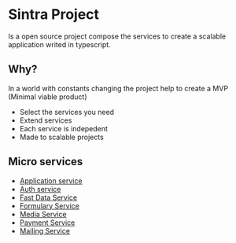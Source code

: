 # Sintra Project

Is a open source project compose the services to create a scalable application writed in typescript.

## Why?

In a world with constants changing the project help to create a MVP (Minimal viable product)

* Select the services you need
* Extend services 
* Each service is indepedent
* Made to scalable projects 

## 

## Micro services

* [Application service](https://github.com/julioacontreras/sintra-application)
* [Auth service](https://github.com/julioacontreras/auth-service)
* [Fast Data Service](https://github.com/julioacontreras/fastdata-service)
* [Formulary Service](https://github.com/julioacontreras/formulary-service)
* [Media Service](https://github.com/julioacontreras/media-service)
* [Payment Service](https://github.com/julioacontreras/payment-service)
* [Mailing Service](https://github.com/julioacontreras/mailing-service)

